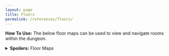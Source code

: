 ```yaml
---
layout: page
title: Floors
permalink: /references/floors/
---
```


**How To Use:** The below floor maps can be used to view and navigate rooms within the dungeon.

<details><summary><b>Spoilers:</b> Floor Maps</summary>
&nbsp;

## Floor One

{% svg "assets/maps/floors/escapethedungeon-f1.svg" display="block" %}

</details>
&nbsp;
